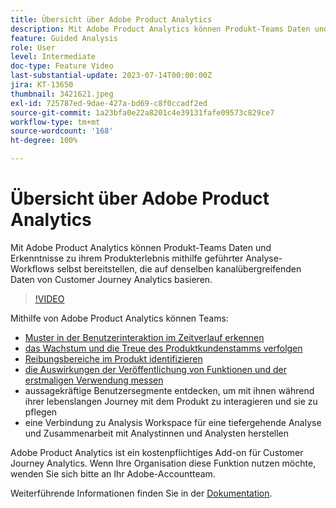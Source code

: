 ```yaml
---
title: Übersicht über Adobe Product Analytics
description: Mit Adobe Product Analytics können Produkt-Teams Daten und Erkenntnisse zu ihrem Produkterlebnis mithilfe geführter Analyse-Workflows selbst bereitstellen, die auf denselben kanalübergreifenden Daten von Customer Journey Analytics basieren.
feature: Guided Analysis
role: User
level: Intermediate
doc-type: Feature Video
last-substantial-update: 2023-07-14T00:00:00Z
jira: KT-13650
thumbnail: 3421621.jpeg
exl-id: 725787ed-9dae-427a-bd69-c8f0ccadf2ed
source-git-commit: 1a23bfa0e22a8201c4e39131fafe09573c829ce7
workflow-type: tm+mt
source-wordcount: '168'
ht-degree: 100%

---
```


# Übersicht über Adobe Product Analytics

Mit Adobe Product Analytics können Produkt-Teams Daten und Erkenntnisse zu ihrem Produkterlebnis mithilfe geführter Analyse-Workflows selbst bereitstellen, die auf denselben kanalübergreifenden Daten von Customer Journey Analytics basieren.

>[!VIDEO](https://video.tv.adobe.com/v/3421621/?learn=on)

Mithilfe von Adobe Product Analytics können Teams:

* [Muster in der Benutzerinteraktion im Zeitverlauf erkennen](../guided-analysis/trends/usage-trends-analysis.md)
* [das Wachstum und die Treue des Produktkundenstamms verfolgen](../guided-analysis/user-growth/active-user-growth-analysis.md)
* [Reibungsbereiche im Produkt identifizieren](../guided-analysis/funnel/funnel-friction-analysis.md)
* [die Auswirkungen der Veröffentlichung von Funktionen und der erstmaligen Verwendung messen](../guided-analysis/impact/release-impact-analysis.md)
* aussagekräftige Benutzersegmente entdecken, um mit ihnen während ihrer lebenslangen Journey mit dem Produkt zu interagieren und sie zu pflegen
* eine Verbindung zu Analysis Workspace für eine tiefergehende Analyse und Zusammenarbeit mit Analystinnen und Analysten herstellen

Adobe Product Analytics ist ein kostenpflichtiges Add-on für Customer Journey Analytics. Wenn Ihre Organisation diese Funktion nutzen möchte, wenden Sie sich bitte an Ihr Adobe-Accountteam.

Weiterführende Informationen finden Sie in der [Dokumentation](https://experienceleague.adobe.com/docs/analytics-platform/using/guided-analysis/overview.html?lang=de).
